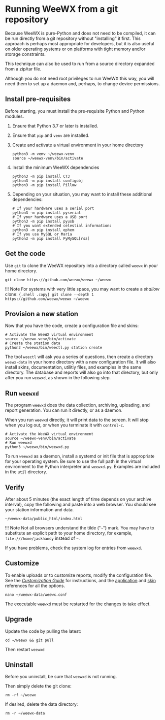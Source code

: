 # Running WeeWX from a git repository

Because WeeWX is pure-Python and does not need to be compiled, it can be run
directly from a git repository without "installing" it first. This approach is
perhaps most appropriate for developers, but it is also useful on older
operating systems or on platforms with tight memory and/or storage constraints.

This technique can also be used to run from a source directory expanded from a
zip/tar file.

Although you do not need root privileges to run WeeWX this way, you will need
them to set up a daemon and, perhaps, to change device permissions.

## Install pre-requisites

Before starting, you must install the pre-requisite Python and Python modules.

1. Ensure that Python 3.7 or later is installed.

2. Ensure that `pip` and `venv` are installed.

3. Create and activate a virtual environment in your home directory

    ``` {.shell .copy}
    python3 -m venv ~/weewx-venv
    source ~/weewx-venv/bin/activate
    ```

4. Install the minimum WeeWX dependencies

    ``` {.shell .copy}
    python3 -m pip install CT3
    python3 -m pip install configobj
    python3 -m pip install Pillow
    ```

5. Depending on your situation, you may want to install these additional
dependencies:

    ``` {.shell .copy}
    # If your hardware uses a serial port
    python3 -m pip install pyserial
    # If your hardware uses a USB port
    python3 -m pip install pyusb
    # If you want extended celestial information:
    python3 -m pip install ephem
    # If you use MySQL or Maria
    python3 -m pip install PyMySQL[rsa]
    ```

## Get the code

Use `git` to clone the WeeWX repository into a directory called `weewx` in
your home directory.

```{.shell .copy}
git clone https://github.com/weewx/weewx ~/weewx
```

!!! Note
    For systems with very little space, you may want to create a *shallow*
    clone:
    ``` {.shell .copy}
    git clone --depth 1 https://github.com/weewx/weewx ~/weewx
    ```


## Provision a new station

Now that you have the code, create a configuration file and skins:

```{.shell .copy}
# Activate the WeeWX virtual environment
source ~/weewx-venv/bin/activate
# Create the station data
python3 ~/weewx/bin/weectl.py station create
```

The tool `weectl` will ask you a series of questions, then create a directory
`weewx-data` in your home directory with a new configuration file. It will
also install skins, documentation, utilitiy files, and examples in the same
directory. The database and reports will also go into that directory, but
only after you run `weewxd`, as shown in the following step.


## Run `weewxd`

The program `weewxd` does the data collection, archiving, uploading, and report
generation.  You can run it directly, or as a daemon.

When you run `weewxd` directly, it will print data to the screen. It will
stop when you log out, or when you terminate it with `control-c`.

```{.shell .copy}
# Activate the WeeWX virtual environment
source ~/weewx-venv/bin/activate
# Run weewxd
python3 ~/weewx/bin/weewxd.py
```

To run `weewxd` as a daemon, install a systemd or init file that is
appropriate for your operating system. Be sure to use the full path in the
virtual environment to the Python interpreter and `weewxd.py`. Examples are
included in the `util` directory.


## Verify

After about 5 minutes (the exact length of time depends on your archive
interval), copy the following and paste into a web browser. You should see
your station information and data.

    ~/weewx-data/public_html/index.html

!!! Note
    Not all browsers understand the tilde ("`~`") mark. You may
    have to substitute an explicit path to your home directory,
    for example, `file:///home/jackhandy` instead of `~`.

If you have problems, check the system log for entries from `weewxd`.


## Customize

To enable uploads or to customize reports, modify the configuration file.
See the [*Customization Guide*](../../custom/introduction) for instructions,
and the [application](../../reference/weewx-options/introduction) and
[skin](../../reference/skin-options/introduction) references for all the 
options.

    nano ~/weewx-data/weewx.conf

The executable `weewxd` must be restarted for the changes to take effect.


## Upgrade

Update the code by pulling the latest:

```{.shell .copy}
cd ~/weewx && git pull
```

Then restart `weewxd`


## Uninstall

Before you uninstall, be sure that `weewxd` is not running.

Then simply delete the git clone:

```shell
rm -rf ~/weewx
```

If desired, delete the data directory:

```shell
rm -r ~/weewx-data
```
